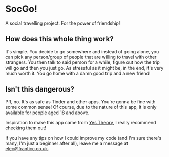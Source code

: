 # SocGo!

A social travelling project. For the power of friendship!

## How does this whole thing work?

It's simple.
You decide to go somewhere and instead of going alone, you can pick any person/group of people that are willing to travel with other strangers. You then talk to said person for a while, figure out how the trip will go and then you just go. As stressful as it might be, in the end, it's very much worth it. You go home with a damn good trip and a new friend!

## Isn't this dangerous?

Pff, no. It's as safe as Tinder and other apps. You're gonna be fine with some common sense!
Of course, due to the nature of this app, it is only available for people aged 18 and above.

Inspiration to make this app came from [Yes Theory](https://www.youtube.com/user/PracProcrastination), I really recommend checking them out!

If you have any tips on how I could improve my code (and I'm sure there's many, I'm just a beginner after all), leave me a message at elec@franticc.co.uk.
